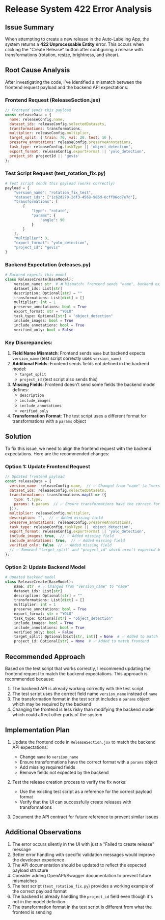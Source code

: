 # Release System 422 Error Analysis

## Issue Summary

When attempting to create a new release in the Auto-Labeling App, the system returns a **422 Unprocessable Entity** error. This occurs when clicking the "Create Release" button after configuring a release with transformations (rotation, resize, brightness, and shear).

## Root Cause Analysis

After investigating the code, I've identified a mismatch between the frontend request payload and the backend API expectations:

### Frontend Request (ReleaseSection.jsx)
```javascript
// Frontend sends this payload
const releaseData = {
  name: releaseConfig.name,
  dataset_ids: releaseConfig.selectedDatasets,
  transformations: transformations,
  multiplier: releaseConfig.multiplier,
  target_split: { train: 70, val: 20, test: 10 },
  preserve_annotations: releaseConfig.preserveAnnotations,
  task_type: releaseConfig.taskType || 'object_detection',
  export_format: releaseConfig.exportFormat || 'yolo_detection',
  project_id: projectId || 'gevis'
};
```

### Test Script Request (test_rotation_fix.py)
```python
# Test script sends this payload (works correctly)
payload = {
    "version_name": "rotation_fix_test",
    "dataset_ids": ["1c62d270-2df3-4568-986d-0cff06cd7e7d"],
    "transformations": [
        {
            "type": "rotate",
            "params": {
                "angle": 90
            }
        }
    ],
    "multiplier": 3,
    "export_format": "yolo_detection",
    "project_id": "gevis"
}
```

### Backend Expectation (releases.py)
```python
# Backend expects this model
class ReleaseCreate(BaseModel):
    version_name: str  # ❌ Mismatch: frontend sends "name", backend expects "version_name"
    dataset_ids: List[str]
    description: Optional[str] = ""
    transformations: List[dict] = []
    multiplier: int = 1
    preserve_annotations: bool = True
    export_format: str = "YOLO"
    task_type: Optional[str] = "object_detection"
    include_images: bool = True
    include_annotations: bool = True
    verified_only: bool = False
```

### Key Discrepancies:
1. **Field Name Mismatch**: Frontend sends `name` but backend expects `version_name` (test script correctly uses `version_name`)
2. **Additional Fields**: Frontend sends fields not defined in the backend model:
   - `target_split`
   - `project_id` (test script also sends this)
3. **Missing Fields**: Frontend doesn't send some fields the backend model defines:
   - `description`
   - `include_images`
   - `include_annotations`
   - `verified_only`
4. **Transformation Format**: The test script uses a different format for transformations with a `params` object

## Solution

To fix this issue, we need to align the frontend request with the backend expectations. Here are the recommended changes:

### Option 1: Update Frontend Request
```javascript
// Updated frontend payload
const releaseData = {
  version_name: releaseConfig.name,  // ✅ Changed from "name" to "version_name"
  dataset_ids: releaseConfig.selectedDatasets,
  transformations: transformations.map(t => ({
    type: t.type,
    params: t.params  // ✅ Ensure transformations have the correct format with params object
  })),
  multiplier: releaseConfig.multiplier,
  description: "",  // ✅ Added missing field
  preserve_annotations: releaseConfig.preserveAnnotations,
  task_type: releaseConfig.taskType || 'object_detection',
  export_format: releaseConfig.exportFormat || 'yolo_detection',
  include_images: true,  // ✅ Added missing field
  include_annotations: true,  // ✅ Added missing field
  verified_only: false  // ✅ Added missing field
  // ✅ Removed "target_split" and "project_id" which aren't expected by backend
};
```

### Option 2: Update Backend Model
```python
# Updated backend model
class ReleaseCreate(BaseModel):
    name: str  # ✅ Changed from "version_name" to "name"
    dataset_ids: List[str]
    description: Optional[str] = ""
    transformations: List[dict] = []
    multiplier: int = 1
    preserve_annotations: bool = True
    export_format: str = "YOLO"
    task_type: Optional[str] = "object_detection"
    include_images: bool = True
    include_annotations: bool = True
    verified_only: bool = False
    target_split: Optional[Dict[str, int]] = None  # ✅ Added to match frontend
    project_id: Optional[str] = None  # ✅ Added to match frontend
```

## Recommended Approach

Based on the test script that works correctly, I recommend updating the frontend request to match the backend expectations. This approach is recommended because:

1. The backend API is already working correctly with the test script
2. The test script uses the correct field name `version_name` instead of `name`
3. The transformation format in the test script includes a `params` object which may be required by the backend
4. Changing the frontend is less risky than modifying the backend model which could affect other parts of the system

## Implementation Plan

1. Update the frontend code in `ReleaseSection.jsx` to match the backend API expectations:
   - Change `name` to `version_name`
   - Ensure transformations have the correct format with a `params` object
   - Add missing required fields
   - Remove fields not expected by the backend

2. Test the release creation process to verify the fix works:
   - Use the existing test script as a reference for the correct payload format
   - Verify that the UI can successfully create releases with transformations

3. Document the API contract for future reference to prevent similar issues

## Additional Observations

1. The error occurs silently in the UI with just a "Failed to create release" message
2. Better error handling with specific validation messages would improve the developer experience
3. The API documentation should be updated to reflect the expected payload structure
4. Consider adding OpenAPI/Swagger documentation to prevent future mismatches
5. The test script (`test_rotation_fix.py`) provides a working example of the correct payload format
6. The backend is already handling the `project_id` field even though it's not in the model definition
7. The transformation format in the test script is different from what the frontend is sending